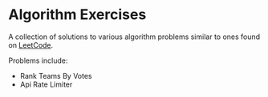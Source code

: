 # Algorithm Exercises

A collection of solutions to various algorithm problems similar to ones found on [LeetCode](https://leetcode.com).

Problems include:
- Rank Teams By Votes
- Api Rate Limiter
